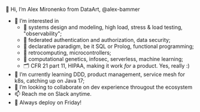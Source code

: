 👋 Hi, I’m Alex Mironenko from DataArt, @alex-bammer


- 👀 I’m interested in
  - 🚧 systems design and modeling, high load, stress & load testing, "observability";
  - 🏰 federated authentication and authorization, data security;
  - 🦾 declarative paradigm, be it SQL or Prolog, functional programming;
  - 💾 retrocomputing, microcontrollers;
  - 🧬 computational genetics, infosec, serverless, machine learning;
  - 🗂 CFR 21 part 11, HIPAA, making it work _for_ a product. Yes, really :)
- 🌱 I’m currently learning DDD, product management, service mesh for k8s, catching up on Java 17;
- 💞️ I’m looking to collaborate on dev experience througout the ecosystem
- 📫 Reach me on Slack anytime. 
- 🔫 Always deploy on Friday!


<!---
alex-bammer/alex-bammer is a ✨ special ✨ repository because its `README.md` (this file) appears on your GitHub profile.
You can click the Preview link to take a look at your changes.
--->

